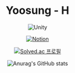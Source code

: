  <div align="center"><sdfdf> 
 
 # Yoosung - H
 ![Unity](https://img.shields.io/badge/unity-%23000000.svg?style=for-the-badge&logo=unity&logoColor=white)
 
 [![Notion](https://img.shields.io/badge/Notion-%23000000.svg?style=for-the-badge&logo=notion&logoColor=white)](https://hyss.notion.site/ad5e63e6f19b42979cfd720c304acbee?v=3d131c1826c741ed8930b6329cd3880a)
 
 <div align="center"><sdfdf> 

  

[![Solved.ac
프로필](http://mazassumnida.wtf/api/v2/generate_badge?boj={hys8623})](https://solved.ac/{hys8623})
  
![Anurag's GitHub stats](https://github-readme-stats.vercel.app/api?username=Hongyoosung&show_icons=true&theme=dark)


